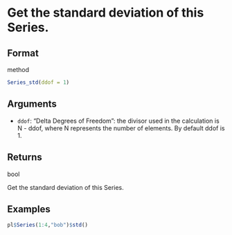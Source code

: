 # Get the standard deviation of this Series.

## Format

method

```r
Series_std(ddof = 1)
```

## Arguments

- `ddof`: “Delta Degrees of Freedom”: the divisor used in the calculation is N - ddof, where N represents the number of elements. By default ddof is 1.

## Returns

bool

Get the standard deviation of this Series.

## Examples

```r
pl$Series(1:4,"bob")$std()
```